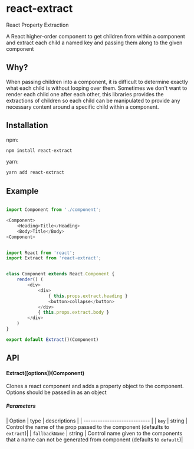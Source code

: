 # react-extract
React Property Extraction

A React higher-order component to get children from within a component and extract each child a named key and passing them along to the given component


## Why?
When passing children into a component, it is difficult to determine exactly what each child is without looping over them.  Sometimes we don't want to render each child one after each other, this libraries provides the extractions of children so each child can be manipulated to provide any necessary content around a specific child within a component.


## Installation

npm:
```bash
npm install react-extract
```

yarn:
```bash
yarn add react-extract
```
## Example

```javascript

import Component from './component';

<Component>
    <Heading>Title</Heading>
    <Body>Title</Body>
<Component>
```

```javascript

import React from 'react';
import Extract from 'react-extract';


class Component extends React.Component {
    render() (
        <div>
            <div>
                { this.props.extract.heading }
                <button>collapse</button>
            </div>
            { this.props.extract.body }
        </div>
    )
}

export default Extract()(Component)
```

## API
#### Extract([options])(Component)

Clones a react component and adds a property object to the component. Options should be passed in as an object

##### Parameters
| Option | type | descriptions |
| ---------------------------- |
| `key`  | string | Control the name of the prop passed to the component (defaults to `extract`)|
| `fallbackName`  | string | Control name given to the components that a name can not be generated from component (defaults to `default`)|
